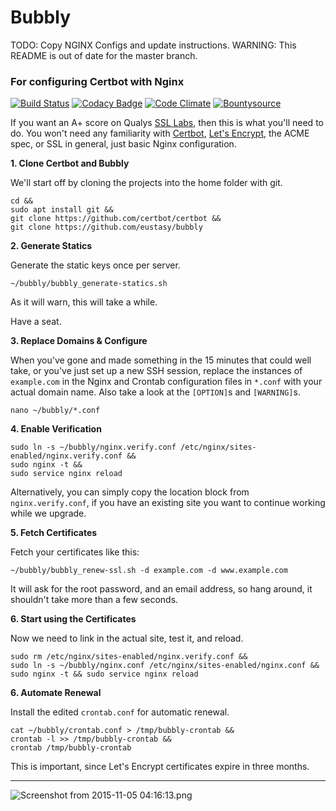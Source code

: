 # Bubbly

TODO: Copy NGINX Configs and update instructions.
WARNING: This README is out of date for the master branch.

### For configuring Certbot with Nginx

[![Build Status](https://travis-ci.org/eustasy/bubbly.svg?branch=master)](https://travis-ci.org/eustasy/bubbly)
[![Codacy Badge](https://api.codacy.com/project/badge/Grade/ecf6627cc61b43d6a1b52b9991b86680)](https://www.codacy.com/app/lewisgoddard/bubbly?utm_source=github.com&amp;utm_medium=referral&amp;utm_content=eustasy/bubbly&amp;utm_campaign=Badge_Grade)
[![Code Climate](https://codeclimate.com/github/eustasy/bubbly/badges/gpa.svg)](https://codeclimate.com/github/eustasy/bubbly)
[![Bountysource](https://www.bountysource.com/badge/tracker?tracker_id=25541893)](https://www.bountysource.com/teams/eustasy/issues?tracker_ids=25541893)

If you want an A+ score on Qualys [SSL Labs](https://www.ssllabs.com/ssltest/index.html), then this is what you'll need to do. You won't need any familiarity with [Certbot](https://github.com/certbot/certbot), [Let's Encrypt](https://letsencrypt.org/), the ACME spec, or SSL in general, just basic Nginx configuration.

**1. Clone Certbot and Bubbly**

We'll start off by cloning the projects into the home folder with git.

```
cd &&
sudo apt install git &&
git clone https://github.com/certbot/certbot &&
git clone https://github.com/eustasy/bubbly
```

**2. Generate Statics**

Generate the static keys once per server.

```
~/bubbly/bubbly_generate-statics.sh
```

As it will warn, this will take a while.

Have a seat.

**3. Replace Domains & Configure**

When you've gone and made something in the 15 minutes that could well take, or you've just set up a new SSH session, replace the instances of `example.com` in the Nginx and Crontab configuration files in `*.conf` with your actual domain name. Also take a look at the `[OPTION]`s and `[WARNING]`s.

```
nano ~/bubbly/*.conf
```

**4. Enable Verification**

```
sudo ln -s ~/bubbly/nginx.verify.conf /etc/nginx/sites-enabled/nginx.verify.conf &&
sudo nginx -t &&
sudo service nginx reload
```

Alternatively, you can simply copy the location block from `nginx.verify.conf`, if you have an existing site you want to continue working while we upgrade.

**5. Fetch Certificates**

Fetch your certificates like this:

```
~/bubbly/bubbly_renew-ssl.sh -d example.com -d www.example.com
```

It will ask for the root password, and an email address, so hang around, it shouldn't take more than a few seconds.

**6. Start using the Certificates**

Now we need to link in the actual site, test it, and reload.

```
sudo rm /etc/nginx/sites-enabled/nginx.verify.conf &&
sudo ln -s ~/bubbly/nginx.conf /etc/nginx/sites-enabled/nginx.conf &&
sudo nginx -t && sudo service nginx reload
```

**6. Automate Renewal**

Install the edited `crontab.conf` for automatic renewal.

```
cat ~/bubbly/crontab.conf > /tmp/bubbly-crontab &&
crontab -l >> /tmp/bubbly-crontab &&
crontab /tmp/bubbly-crontab
```

This is important, since Let's Encrypt certificates expire in three months.

---

![Screenshot from 2015-11-05 04:16:13.png](https://raw.githubusercontent.com/eustasy/certbot-with-nginx/master/Screenshot%20from%202015-11-05%2004%3A16%3A13.png "Screenshot from 2015-11-05 04:16:13.png")
